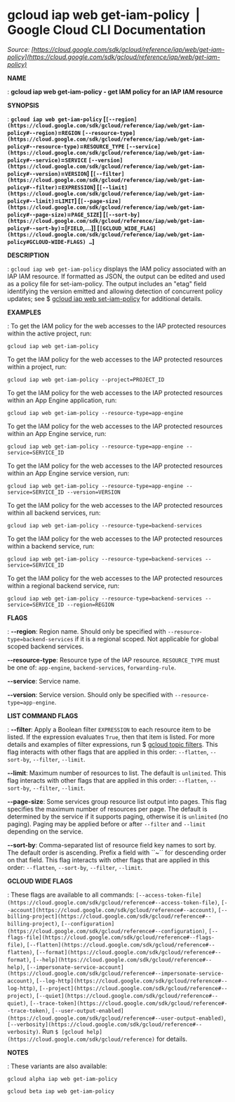 # gcloud iap web get-iam-policy  |  Google Cloud CLI Documentation

*Source: [https://cloud.google.com/sdk/gcloud/reference/iap/web/get-iam-policy](https://cloud.google.com/sdk/gcloud/reference/iap/web/get-iam-policy)*

**NAME**

: **gcloud iap web get-iam-policy - get IAM policy for an IAP IAM resource**

**SYNOPSIS**

: **`gcloud iap web get-iam-policy` [`[--region](https://cloud.google.com/sdk/gcloud/reference/iap/web/get-iam-policy#--region)`=`REGION` `[--resource-type](https://cloud.google.com/sdk/gcloud/reference/iap/web/get-iam-policy#--resource-type)`=`RESOURCE_TYPE` `[--service](https://cloud.google.com/sdk/gcloud/reference/iap/web/get-iam-policy#--service)`=`SERVICE` `[--version](https://cloud.google.com/sdk/gcloud/reference/iap/web/get-iam-policy#--version)`=`VERSION`] [`[--filter](https://cloud.google.com/sdk/gcloud/reference/iap/web/get-iam-policy#--filter)`=`EXPRESSION`] [`[--limit](https://cloud.google.com/sdk/gcloud/reference/iap/web/get-iam-policy#--limit)`=`LIMIT`] [`[--page-size](https://cloud.google.com/sdk/gcloud/reference/iap/web/get-iam-policy#--page-size)`=`PAGE_SIZE`] [`[--sort-by](https://cloud.google.com/sdk/gcloud/reference/iap/web/get-iam-policy#--sort-by)`=[`FIELD`,…]] [`[GCLOUD_WIDE_FLAG](https://cloud.google.com/sdk/gcloud/reference/iap/web/get-iam-policy#GCLOUD-WIDE-FLAGS) …`]**

**DESCRIPTION**

: `gcloud iap web get-iam-policy` displays the IAM policy associated
with an IAP IAM resource. If formatted as JSON, the output can be edited and
used as a policy file for set-iam-policy. The output includes an "etag" field
identifying the version emitted and allowing detection of concurrent policy
updates; see $ [gcloud iap
web set-iam-policy](https://cloud.google.com/sdk/gcloud/reference/iap/web/set-iam-policy) for additional details.

**EXAMPLES**

: To get the IAM policy for the web accesses to the IAP protected resources within
the active project, run:

```
gcloud iap web get-iam-policy
```

To get the IAM policy for the web accesses to the IAP protected resources within
a project, run:

```
gcloud iap web get-iam-policy --project=PROJECT_ID
```

To get the IAM policy for the web accesses to the IAP protected resources within
an App Engine application, run:

```
gcloud iap web get-iam-policy --resource-type=app-engine
```

To get the IAM policy for the web accesses to the IAP protected resources within
an App Engine service, run:

```
gcloud iap web get-iam-policy --resource-type=app-engine --service=SERVICE_ID
```

To get the IAM policy for the web accesses to the IAP protected resources within
an App Engine service version, run:

```
gcloud iap web get-iam-policy --resource-type=app-engine --service=SERVICE_ID --version=VERSION
```

To get the IAM policy for the web accesses to the IAP protected resources within
all backend services, run:

```
gcloud iap web get-iam-policy --resource-type=backend-services
```

To get the IAM policy for the web accesses to the IAP protected resources within
a backend service, run:

```
gcloud iap web get-iam-policy --resource-type=backend-services --service=SERVICE_ID
```

To get the IAM policy for the web accesses to the IAP protected resources within
a regional backend service, run:

```
gcloud iap web get-iam-policy --resource-type=backend-services --service=SERVICE_ID --region=REGION
```

**FLAGS**

: **--region**:
Region name. Should only be specified with
`--resource-type=backend-services` if it is a regional scoped. Not
applicable for global scoped backend services.

**--resource-type**:
Resource type of the IAP resource. `RESOURCE_TYPE` must be
one of: `app-engine`, `backend-services`,
`forwarding-rule`.

**--service**:
Service name.

**--version**:
Service version. Should only be specified with
`--resource-type=app-engine`.

**LIST COMMAND FLAGS**

: **--filter**:
Apply a Boolean filter `EXPRESSION` to each resource item
to be listed. If the expression evaluates `True`, then that item is
listed. For more details and examples of filter expressions, run $ [gcloud topic filters](https://cloud.google.com/sdk/gcloud/reference/topic/filters). This flag
interacts with other flags that are applied in this order:
`--flatten`, `--sort-by`, `--filter`,
`--limit`.

**--limit**:
Maximum number of resources to list. The default is `unlimited`. This
flag interacts with other flags that are applied in this order:
`--flatten`, `--sort-by`, `--filter`,
`--limit`.

**--page-size**:
Some services group resource list output into pages. This flag specifies the
maximum number of resources per page. The default is determined by the service
if it supports paging, otherwise it is `unlimited` (no paging).
Paging may be applied before or after `--filter` and
`--limit` depending on the service.

**--sort-by**:
Comma-separated list of resource field key names to sort by. The default order
is ascending. Prefix a field with ``~´´ for descending order on that
field. This flag interacts with other flags that are applied in this order:
`--flatten`, `--sort-by`, `--filter`,
`--limit`.

**GCLOUD WIDE FLAGS**

: These flags are available to all commands: `[--access-token-file](https://cloud.google.com/sdk/gcloud/reference#--access-token-file)`,
`[--account](https://cloud.google.com/sdk/gcloud/reference#--account)`, `[--billing-project](https://cloud.google.com/sdk/gcloud/reference#--billing-project)`,
`[--configuration](https://cloud.google.com/sdk/gcloud/reference#--configuration)`,
`[--flags-file](https://cloud.google.com/sdk/gcloud/reference#--flags-file)`,
`[--flatten](https://cloud.google.com/sdk/gcloud/reference#--flatten)`, `[--format](https://cloud.google.com/sdk/gcloud/reference#--format)`, `[--help](https://cloud.google.com/sdk/gcloud/reference#--help)`, `[--impersonate-service-account](https://cloud.google.com/sdk/gcloud/reference#--impersonate-service-account)`,
`[--log-http](https://cloud.google.com/sdk/gcloud/reference#--log-http)`,
`[--project](https://cloud.google.com/sdk/gcloud/reference#--project)`, `[--quiet](https://cloud.google.com/sdk/gcloud/reference#--quiet)`, `[--trace-token](https://cloud.google.com/sdk/gcloud/reference#--trace-token)`, `[--user-output-enabled](https://cloud.google.com/sdk/gcloud/reference#--user-output-enabled)`,
`[--verbosity](https://cloud.google.com/sdk/gcloud/reference#--verbosity)`.
Run `$ [gcloud help](https://cloud.google.com/sdk/gcloud/reference)` for details.

**NOTES**

: These variants are also available:

```
gcloud alpha iap web get-iam-policy
```

```
gcloud beta iap web get-iam-policy
```